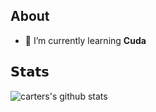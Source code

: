## About 
- 🌱 I’m currently learning **Cuda**

## 𝗦𝘁𝗮𝘁𝘀
![carters's github stats](https://github-readme-stats.vercel.app/api/top-langs/?username=cartermcclellan&layout=compact&hide_border=true&theme=darcula&bg_color=00000000&langs_count=6&hide=jupyter%20notebook,tex,css,php,gnuplot,makefile,scss,html)
